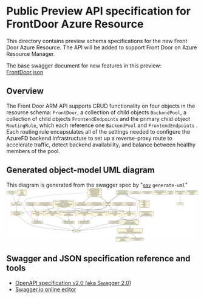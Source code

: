 # Public Preview API specification for FrontDoor Azure Resource

This directory contains preview schema specifications for the new Front Door Azure Resource.  The API will be added to support Front Door on Azure Resource Manager.

The base swagger document for new features in this preview: [FrontDoor.json](./FrontDoor.json)

## Overview
The Front Door ARM API supports CRUD functionality on four objects in the resource schema:
`FrontDoor`, a collection of child objects `BackendPool`, a collection of child objects `FrontendEndpoints` and the primary child object `RoutingRule`, which each reference one `BackendPool` and `FrontendEndpoints` .  Each routing rule encapsulates
all of the settings needed to configure the AzureFD backend infrastructure to set up a 
reverse-proxy route to accelerate traffic, detect backend availability, 
and balance between healthy members of the pool.

## Generated object-model UML diagram
This diagram is generated from the swagger spec by "[`oav`](https://github.com/Azure/oav) `generate-uml`"
![Generated UML snapshot](./assets/frontdoor.svg)

## Swagger and JSON specification reference and tools
 * [OpenAPI specification v2.0 (aka Swagger 2.0)](https://github.com/OAI/OpenAPI-Specification/blob/master/versions/2.0.md)
 * [Swagger.io online editor](https://editor.swagger.io/)
